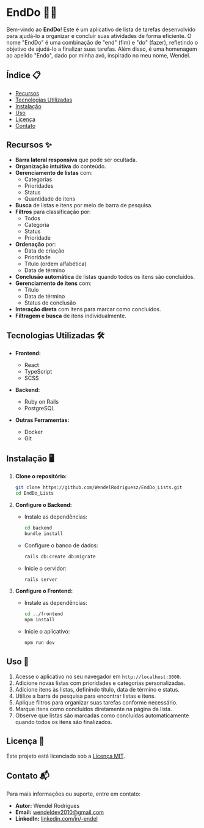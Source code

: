 # EndDo 📝✅

Bem-vindo ao **EndDo**! Este é um aplicativo de lista de tarefas desenvolvido para ajudá-lo a organizar e concluir suas atividades de forma eficiente. O nome "EndDo" é uma combinação de "end" (fim) e "do" (fazer), refletindo o objetivo de ajudá-lo a finalizar suas tarefas. Além disso, é uma homenagem ao apelido "Endo", dado por minha avó, inspirado no meu nome, Wendel.

## Índice 📋

- [Recursos](#recursos-)
- [Tecnologias Utilizadas](#tecnologias-utilizadas-)
- [Instalação](#instalação-)
- [Uso](#uso-)
- [Licença](#licença-)
- [Contato](#contato-)

## Recursos ✨

- **Barra lateral responsiva** que pode ser ocultada.
- **Organização intuitiva** do conteúdo.
- **Gerenciamento de listas** com:
  - Categorias
  - Prioridades
  - Status
  - Quantidade de itens
- **Busca** de listas e itens por meio de barra de pesquisa.
- **Filtros** para classificação por:
  - Todos
  - Categoria
  - Status
  - Prioridade
- **Ordenação** por:
  - Data de criação
  - Prioridade
  - Título (ordem alfabética)
  - Data de término
- **Conclusão automática** de listas quando todos os itens são concluídos.
- **Gerenciamento de itens** com:
  - Título
  - Data de término
  - Status de conclusão
- **Interação direta** com itens para marcar como concluídos.
- **Filtragem e busca** de itens individualmente.

## Tecnologias Utilizadas 🛠️

- **Frontend:**
  - React
  - TypeScript
  - SCSS

- **Backend:**
  - Ruby on Rails
  - PostgreSQL

- **Outras Ferramentas:**
  - Docker
  - Git

## Instalação 🖥️

1. **Clone o repositório:**

   ```bash
   git clone https://github.com/WendelRodriguesz/EndDo_Lists.git
   cd EndDo_Lists
   ```

2. **Configure o Backend:**

   - Instale as dependências:

     ```bash
     cd backend
     bundle install
     ```

   - Configure o banco de dados:

     ```bash
     rails db:create db:migrate
     ```

   - Inicie o servidor:

     ```bash
     rails server
     ```

3. **Configure o Frontend:**

   - Instale as dependências:

     ```bash
     cd ../frontend
     npm install
     ```

   - Inicie o aplicativo:

     ```bash
     npm run dev
     ```

## Uso 🚀

1. Acesse o aplicativo no seu navegador em `http://localhost:3000`.
2. Adicione novas listas com prioridades e categorias personalizadas.
3. Adicione itens às listas, definindo título, data de término e status.
4. Utilize a barra de pesquisa para encontrar listas e itens.
5. Aplique filtros para organizar suas tarefas conforme necessário.
6. Marque itens como concluídos diretamente na página da lista.
7. Observe que listas são marcadas como concluídas automaticamente quando todos os itens são finalizados.

## Licença 📄

Este projeto está licenciado sob a [Licença MIT](LICENSE).

## Contato 📬

Para mais informações ou suporte, entre em contato:

- **Autor:** Wendel Rodrigues
- **Email:** wendeldev2010@gmail.com
- **LinkedIn:** [linkedin.com/in/-endel](https://www.linkedin.com/in/-endel)
